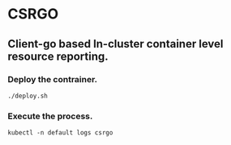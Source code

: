 # CSRGO

## Client-go based In-cluster container level resource reporting.

### Deploy the contrainer.
```
./deploy.sh
```

### Execute the process.
```
kubectl -n default logs csrgo 
```
